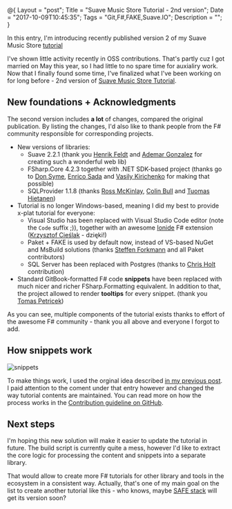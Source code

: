 @{
    Layout = "post";
    Title = "Suave Music Store Tutorial - 2nd version";
    Date = "2017-10-09T10:45:35";
    Tags = "Git,F#,FAKE,Suave.IO";
    Description = "";
}

In this entry, I'm introducing recently published version 2 of my Suave Music Store [tutorial](https://www.gitbook.com/book/theimowski/suave-music-store)

<!--more-->

I've shown little activity recently in OSS contributions.
That's partly cuz I got married on May this year, so I had little to no spare time for auxialiry work. 
Now that I finally found some time, I've finalized what I've been working on for long before - 2nd version of [Suave Music Store Tutorial](https://www.gitbook.com/book/theimowski/suave-music-store).

## New foundations + Acknowledgments

The second version includes **a lot** of changes, compared the original publication. 
By listing the changes, I'd also like to thank people from the F# community responsible for corresponding projects.

* New versions of libraries:
    * Suave 2.2.1 (thank you [Henrik Feldt](https://twitter.com/henrikfeldt) and [Ademar Gonzalez](https://twitter.com/ad3mar/) for creating such a wonderful web lib)
    * FSharp.Core 4.2.3 together with .NET SDK-based project (thanks go to [Don Syme](https://twitter.com/dsyme), [Enrico Sada](https://twitter.com/enricosada) and [Vasily Kirichenko](https://twitter.com/kot_2010) for making that possible)
    * SQLProvider 1.1.8 (thanks [Ross McKinlay](https://twitter.com/pezi_pink), [Colin Bull](https://twitter.com/colinbul) and [Tuomas Hietanen](https://twitter.com/Thoriumi))
* Tutorial is no longer Windows-based, meaning I did my best to provide x-plat tutorial for everyone:
    * Visual Studio has been replaced with Visual Studio Code editor (note the `Code` suffix ;)), together with an awesome [Ionide](http://ionide.io/) F# extension ([Krzysztof Cieślak](https://twitter.com/k_cieslak) - dzięki!)
    * Paket + FAKE is used by default now, instead of VS-based NuGet and MsBuild solutions (thanks [Steffen Forkmann](https://twitter.com/sforkmann) and all Paket contributors)
    * SQL Server has been replaced with Postgres (thanks to [Chris Holt](https://twitter.com/lefthandedgoat) contribution)
* Standard GitBook-formatted F# code **snippets** have been replaced with much nicer and richer FSharp.Formatting equivalent. In addition to that, the project allowed to render **tooltips** for every snippet. (thank you [Tomas Petricek](https://twitter.com/tomaspetricek))

As you can see, multiple components of the tutorial exists thanks to effort of the awesome F# community - thank you all above and everyone I forgot to add.

## How snippets work

![snippets](snippets.png)

To make things work, I used the orginal idea described [in my previous post](http://theimowski.com/blog/2016/12-19-creating-a-tutorial-from-git-repo/index.html).
I paid attention to the coment under that entry however and changed the way tutorial contents are maintained.
You can read more on how the process works in the [Contribution guideline on GitHub](https://github.com/theimowski/SuaveMusicStore/blob/contents/CONTRIBUTING.md).

## Next steps

I'm hoping this new solution will make it easier to update the tutorial in future.
The build script is currently quite a mess, however I'd like to extract the core logic for processing the content and snippets into a separate library.

That would allow to create more F# tutorials for other library and tools in the ecosystem in a consistent way.
Actually, that's one of my main goal on the list to create another tutorial like this - who knows, maybe [SAFE stack](https://safe-stack.github.io/) will get its version soon?